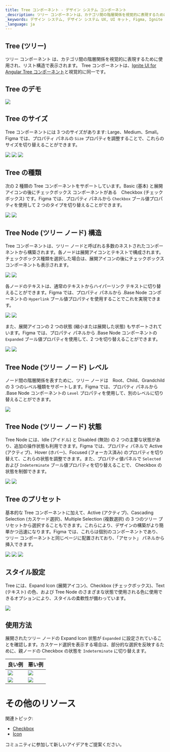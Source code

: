 ```yaml
---
title: Tree コンポーネント - デザイン システム コンポーネント
_description: ツリー コンポーネントは、カテゴリ間の階層関係を視覚的に表現するために使用され、リスト構造で表示されます。
_keywords: デザイン システム, デザイン システム UX, UI キット, Figma, Ignite UI for Angular, Figma to Angular, Angular, Angular デザイン システム, Figma からコードをエクスポート, Angular 用のデザイン キット, Figma HTML, Figma to HTML, Figma UI キット
_language: ja
---
```


## Tree (ツリー)
ツリー コンポーネント は、カテゴリ間の階層関係を視覚的に表現するために使用され、リスト構造で表示されます。
Tree コンポーネントは、[Ignite UI for Angular Tree コンポーネント](https://www.infragistics.com/products/ignite-ui-angular/angular/components/tree.html)と視覚的に同一です。

## Tree のデモ

<img class="responsive-img" src="../images/tree_demo.png" srcset="../images/tree_demo@2x.png 2x" />

## Tree のサイズ

Tree コンポーネントには 3 つのサイズがあります: Large、Medium、Small。Figma では、プロパティ パネルの `Size` プロパティを調整することで、これらのサイズを切り替えることができます。

<img class="responsive-img" src="../images/tree_size_large.png" srcset="../images/tree_size_large@2x.png 2x" />
<img class="responsive-img" src="../images/tree_size_medium.png" srcset="../images/tree_size_medium@2x.png 2x" />
<img class="responsive-img" src="../images/tree_size_small.png" srcset="../images/tree_size_small@2x.png 2x" />

## Tree の種類

次の 2 種類の Tree コンポーネントをサポートしています。Basic (基本) と展開アイコンの後にチェックボックス コンポーネントがある　Checkbox (チェックボックス) です。Figma では、プロパティ パネルから `Checkbox` ブール値プロパティを使用して 2 つのタイプを切り替えることができます。

<img class="responsive-img" src="../images/tree_type_basic.png" srcset="../images/tree_type_basic@2x.png 2x" />
<img class="responsive-img" src="../images/tree_type_checkbox.png" srcset="../images/tree_type_checkbox@2x.png 2x" />

## Tree Node (ツリー ノード) 構造

Tree コンポーネントは、ツリー ノードと呼ばれる多数のネストされたコンポーネントから構築されます。各ノードは展開アイコンとテキストで構成されます。チェックボックス種類を選択した場合は、展開アイコンの後にチェックボックス コンポーネントも表示されます。 

<img class="responsive-img" src="../images/tree-node_basic.png" srcset="../images/tree-node_basic@2x.png 2x" />
<img class="responsive-img" src="../images/tree-node_checkbox.png" srcset="../images/tree-node_checkbox@2x.png 2x" />

各ノードのテキストは、通常のテキストからハイパーリンク テキストに切り替えることができます。Figma では、プロパティ パネルから .Base Node コンポーネントの `Hyperlink` ブール値プロパティを使用することでこれを実現できます。

<img class="responsive-img" src="../images/tree-node_basic.png" srcset="../images/tree-node_basic@2x.png 2x" />
<img class="responsive-img" src="../images/tree-node_hyperlink.png" srcset="../images/tree-node_hyperlink@2x.png 2x" />

また、展開アイコンの 2 つの状態 (縮小または展開した状態) もサポートされています。Figma では、プロパティ パネルから .Base Node コンポーネントの `Expanded` ブール値プロパティを使用して、2 つを切り替えることができます。

<img class="responsive-img" src="../images/tree-node_basic.png" srcset="../images/tree-node_basic@2x.png 2x" />
<img class="responsive-img" src="../images/tree-node_expanded.png" srcset="../images/tree-node_expanded@2x.png 2x" />

## Tree Node (ツリー ノード) レベル

ノード間の階層関係を表すために、ツリー ノードは　Root、Child、Grandchild　の 3 つのレベル種類をサポートします。Figma では、プロパティ パネルから .Base Node コンポーネントの `Level` プロパティを使用して、別のレベルに切り替えることができます。

<img class="responsive-img" src="../images/tree_demo.png" srcset="../images/tree_demo@2x.png 2x" />

## Tree Node (ツリー ノード) 状態

Tree Node には、Idle (アイドル) と Disabled (無効) の 2 つの主要な状態があり、追加の操作状態も利用できます。Figma では、プロパティ パネルで Active (アクティブ)、Hover (ホバー)、Focused (フォーカス済み) のプロパティを切り替えて、これらの状態を調整できます。また、プロパティ値パネルで `Selected` および `Indeterminate` ブール値プロパティを切り替えることで、 Checkbox の状態を制御できます。

<img class="responsive-img" src="../images/tree-node_basic.png" srcset="../images/tree-node_basic@2x.png 2x" />
<img class="responsive-img" src="../images/tree-node_disabled.png" srcset="../images/tree-node_disabled@2x.png 2x" />

## Tree のプリセット

基本的な Tree コンポーネントに加えて、Active (アクティブ)、Cascading Selection (カスケード選択)、Multiple Selection (複数選択) の 3 つのツリー プリセットから選択することもできます。これらにより、デザインの構築がより簡単かつ迅速になります。Figma では、これらは個別のコンポーネントであり、ツリー コンポーネントと同じページに配置されており、「アセット」 パネルから挿入できます。

<img class="responsive-img" src="../images/tree_presets_active.png" srcset="../images/tree_presets_active@2x.png 2x" />
<img class="responsive-img" src="../images/tree_presets_cascading-selection.png" srcset="../images/tree_presets_cascading-selection@2x.png 2x" />
<img class="responsive-img" src="../images/tree_presets_multiple-selection.png" srcset="../images/tree_presets_multiple-selection@2x.png 2x" />

## スタイル設定

Tree には、Expand Icon (展開アイコン)、Checkbox (チェックボックス)、Text (テキスト) の色、および Tree Node のさまざまな状態で使用される色に使用できるオプションにより、スタイルの柔軟性が備わっています。

<img class="responsive-img" src="../images/tree_styling.png" srcset="../images/tree_styling@2x.png 2x" />

## 使用方法

展開されたツリー ノードの Expand Icon 状態が `Expanded` に設定されていることを確認します。カスケード選択を表示する場合は、部分的な選択を反映するために、親ノードの Checkbox の状態を `Indeterminate` に切り替えます。

| 良い例                                                                             | 悪い例                                                                              |
| ------------------------------------------------------------------------------ | ---------------------------------------------------------------------------------- |
| <img class="responsive-img" src="../images/tree_do1.png" srcset="../images/tree_do1@2x.png 2x" /> | <img class="responsive-img" src="../images/tree_dont1.png" srcset="../images/tree_dont1@2x.png 2x" /> |
| <img class="responsive-img" src="../images/tree_do2.png" srcset="../images/tree_do2@2x.png 2x" /> | <img class="responsive-img" src="../images/tree_dont2.png" srcset="../images/tree_dont2@2x.png 2x" /> |


# その他のリソース

関連トピック:

- [Checkbox](../components/checkbox.md)
- [Icon](../components/icon.md)


コミュニティに参加して新しいアイデアをご提案ください。
